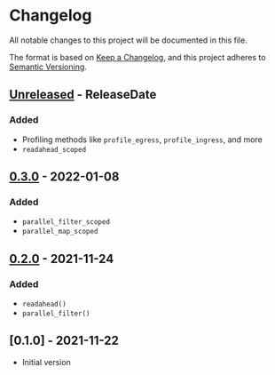 # Changelog

All notable changes to this project will be documented in this file.

The format is based on [Keep a Changelog](https://keepachangelog.com/en/1.0.0/),
and this project adheres to [Semantic
Versioning](https://semver.org/spec/v2.0.0.html).

<!-- next-url -->
## [Unreleased](https://github.com/dpc/pariter/compare/v0.3.0...HEAD) - ReleaseDate

### Added

- Profiling methods like `profile_egress`, `profile_ingress`, and more
- `readahead_scoped`

## [0.3.0](https://github.com/dpc/pariter/compare/v0.2.0...v0.3.0) - 2022-01-08

### Added

- `parallel_filter_scoped`
- `parallel_map_scoped`

## [0.2.0](https://github.com/dpc/pariter/compare/v0.1.0...v0.2.0) - 2021-11-24

### Added

- `readahead()`
- `parallel_filter()`

## [0.1.0] - 2021-11-22

- Initial version
